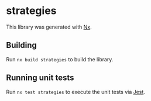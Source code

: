 # strategies

This library was generated with [Nx](https://nx.dev).

## Building

Run `nx build strategies` to build the library.

## Running unit tests

Run `nx test strategies` to execute the unit tests via [Jest](https://jestjs.io).
